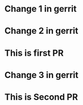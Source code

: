 # Change 1 in gerrit  
# Change 2 in gerrit  
# This is first PR
# Change 3 in gerrit  
# This is Second PR
